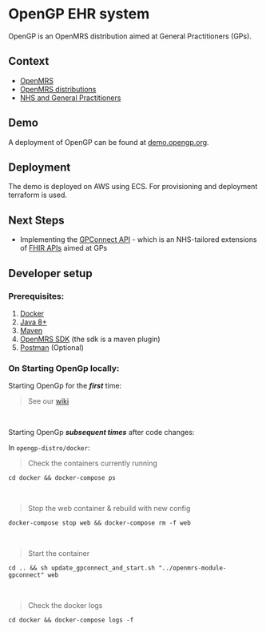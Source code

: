 # OpenGP EHR system
OpenGP is an OpenMRS distribution aimed at General Practitioners (GPs).

## Context
* [OpenMRS](https://openmrs.org) 
* [OpenMRS distributions](https://wiki.openmrs.org/display/docs/OpenMRS+Distributions)
* [NHS and General Practitioners](https://www.healthcareers.nhs.uk/explore-roles/doctors/roles-doctors/general-practice-gp)

## Demo
A deployment of OpenGP can be found at [demo.opengp.org](http://demo.opengp.org).

## Deployment
The demo is deployed on AWS using ECS. For provisioning and deployment terraform is used.

## Next Steps
* Implementing the [GPConnect API](https://digital.nhs.uk/services/gp-connect) - which is an NHS-tailored extensions of [FHIR APIs](https://digital.nhs.uk/services/fhir-apis) aimed at GPs

## Developer setup

### Prerequisites:

1. [Docker](https://docs.docker.com/get-docker/)
2. [Java 8+](https://java.com/en/download/help/download_options.xml)
3. [Maven](https://maven.apache.org/install.html)
4. [OpenMRS SDK](https://wiki.openmrs.org/display/docs/OpenMRS+SDK#OpenMRSSDK-Installation) (the sdk is a maven plugin)  
5. [Postman](https://www.postman.com/downloads/) (Optional) 

### On Starting OpenGp locally:

Starting OpenGp for the ***first*** time:
> See our [wiki](https://github.com/Open-GP/opengp-distro/wiki/Onboarding-Developer-Setup)

<br/>

Starting OpenGp ***subsequent times*** after code changes:

In ```opengp-distro/docker```:

> Check the containers currently running
```shell script
cd docker && docker-compose ps
```
<br/>

> Stop the web container & rebuild with new config
```shell script
docker-compose stop web && docker-compose rm -f web
```
<br/>

> Start the container
```shell script
cd .. && sh update_gpconnect_and_start.sh "../openmrs-module-gpconnect" web
```
<br/>

> Check the docker logs
```shell script
cd docker && docker-compose logs -f
```

